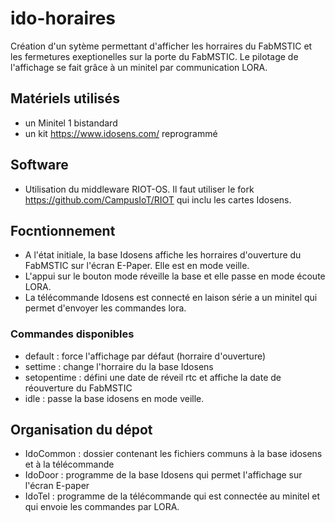 # ido-horaires

Création d'un sytème permettant d'afficher les horraires du FabMSTIC et les fermetures exeptionelles sur la porte du FabMSTIC. Le pilotage de l'affichage se fait grâce à un minitel par communication LORA.

## Matériels utilisés
- un Minitel 1 bistandard
- un kit https://www.idosens.com/ reprogrammé

## Software
- Utilisation du middleware RIOT-OS. Il faut utiliser le fork https://github.com/CampusIoT/RIOT qui inclu les cartes Idosens. 

## Focntionnement

- A l'état initiale, la base Idosens affiche les horraires d'ouverture du FabMSTIC sur l'écran E-Paper. Elle est en mode veille.
- L'appui sur le bouton mode réveille la base et elle passe en mode écoute LORA.
- La télécommande Idosens est connecté en laison série a un minitel qui permet d'envoyer les commandes lora.

### Commandes disponibles

- default : force l'affichage par défaut (horraire d'ouverture)
- settime : change l'horraire du la base Idosens
- setopentime : défini une date de réveil rtc et affiche la date de réouverture du FabMSTIC
- idle : passe la base idosens en mode veille.

## Organisation du dépot

- IdoCommon : dossier contenant les fichiers communs à la base idosens et à la télécommande
- IdoDoor : programme de la base Idosens qui permet l'affichage sur l'écran E-paper
- IdoTel : programme de la télécommande qui est connectée au minitel et qui envoie les commandes par LORA.
